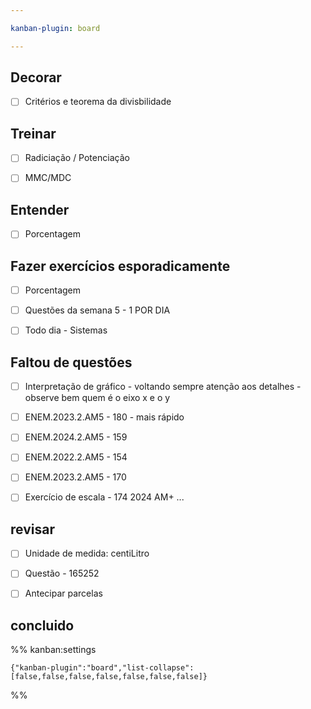 ```yaml
---

kanban-plugin: board

---
```


## Decorar

- [ ] Critérios e teorema da divisbilidade


## Treinar

- [ ] Radiciação / Potenciação
- [ ] MMC/MDC


## Entender

- [ ] Porcentagem


## Fazer exercícios esporadicamente

- [ ] Porcentagem
- [ ] Questões da semana 5 - 1 POR DIA
- [ ] Todo dia - Sistemas


## Faltou de questões

- [ ] Interpretação de gráfico - voltando sempre atenção aos detalhes - observe bem quem é o eixo x e o y
- [ ] ENEM.2023.2.AM5 - 180 - mais rápido
- [ ] ENEM.2024.2.AM5 - 159
- [ ] ENEM.2022.2.AM5 - 154
- [ ] ENEM.2023.2.AM5 - 170
- [ ] Exercício de escala - 174  2024 AM+ ...


## revisar

- [ ] Unidade de medida: centiLitro
- [ ] Questão - 165252
- [ ] Antecipar parcelas


## concluido





%% kanban:settings
```
{"kanban-plugin":"board","list-collapse":[false,false,false,false,false,false,false]}
```
%%